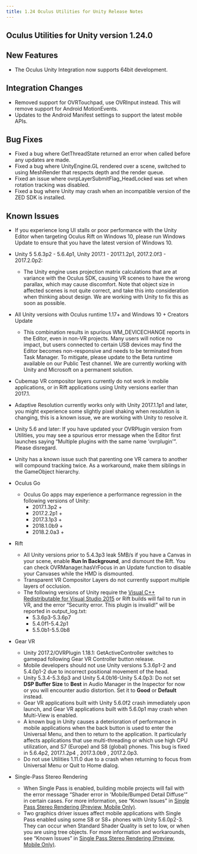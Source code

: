```yaml
---
title: 1.24 Oculus Utilities for Unity Release Notes
---
```




## Oculus Utilities for Unity version 1.24.0

## New Features

* The Oculus Unity Integration now supports 64bit development.


## Integration Changes

* Removed support for OVRTouchpad, use OVRInput instead. This will remove support for Android MotionEvents.
* Updates to the Android Manifest settings to support the latest mobile APIs.


## Bug Fixes

* Fixed a bug where GetThreadState returned an error when called before any updates are made.
* Fixed a bug where UnityEngine.GL rendered over a scene, switched to using MeshRender that respects depth and the render queue.
* Fixed an issue where ovrpLayerSubmitFlag\_HeadLocked was set when rotation tracking was disabled.
* Fixed a bug where Unity may crash when an incompatible version of the ZED SDK is installed.


## Known Issues

* If you experience long UI stalls or poor performance with the Unity Editor when targeting Oculus Rift on Windows 10, please run Windows Update to ensure that you have the latest version of Windows 10.
* Unity 5 5.6.3p2 - 5.6.4p1, Unity 2017.1 - 2017.1.2p1, 2017.2.0f3 - 2017.2.0p2:
	+ The Unity engine uses projection matrix calculations that are at variance with the Oculus SDK, causing VR scenes to have the wrong parallax, which may cause discomfort. Note that object size in affected scenes is not quite correct, and take this into consideration when thinking about design. We are working with Unity to fix this as soon as possible.
	
* All Unity versions with Oculus runtime 1.17+ and Windows 10 + Creators Update
	+  This combination results in spurious WM\_DEVICECHANGE reports in the Editor, even in non-VR projects. Many users will notice no impact, but users connected to certain USB devices may find the Editor becomes non-responsive and needs to be terminated from Task Manager. To mitigate, please update to the Beta runtime available on our Public Test channel. We are currently working with Unity and Microsoft on a permanent solution.
	
* Cubemap VR compositor layers currently do not work in mobile applications, or in Rift applications using Unity versions earlier than 2017.1.
* Adaptive Resolution currently works only with Unity 2017.1.1p1 and later, you might experience some slightly pixel shaking when resolution is changing, this is a known issue, we are working with Unity to resolve it.
* Unity 5.6 and later: If you have updated your OVRPlugin version from Utilities, you may see a spurious error message when the Editor first launches saying “Multiple plugins with the same name 'ovrplugin'”. Please disregard.
* Unity has a known issue such that parenting one VR camera to another will compound tracking twice. As a workaround, make them siblings in the GameObject hierarchy.
* Oculus Go
	+ Oculus Go apps may experience a performance regression in the following versions of Unity: 
		- 2017.1.3p2 +
		- 2017.2.2p1 +
		- 2017.3.1p3 +
		- 2018.1.0b9 +
		- 2018.2.0a3 +
		
	
* Rift
	+ All Unity versions prior to 5.4.3p3 leak 5MB/s if you have a Canvas in your scene, enable **Run In Background**, and dismount the Rift. You can check OVRManager.hasVrFocus in an Update function to disable your Canvases while the HMD is dismounted.
	+ Transparent VR Compositor Layers do not currently support multiple layers of occlusion.
	+ The following versions of Unity require the [Visual C++ Redistributable for Visual Studio 2015](https://www.microsoft.com/en-us/download/details.aspx?id=48145) or Rift builds will fail to run in VR, and the error “Security error. This plugin is invalid!” will be reported in output\_log.txt:
		- 5.3.6p3-5.3.6p7
		- 5.4.0f1-5.4.2p1
		- 5.5.0b1-5.5.0b8
		
	
* Gear VR
	+ Unity 2017.2/OVRPlugin 1.18.1: GetActiveController switches to gamepad following Gear VR Controller button release.
	+ Mobile developers should not use Unity versions 5.3.6p1-2 and 5.4.0p1-2 due to incorrect positional movement of the head.
	+ Unity 5.3.4-5.3.6p3 and Unity 5.4.0b16-Unity 5.4.0p3: Do not set **DSP Buffer Size** to **Best** in Audio Manager in the Inspector for now or you will encounter audio distortion. Set it to **Good** or **Default** instead.
	+ Gear VR applications built with Unity 5.6.0f2 crash immediately upon launch, and Gear VR applications built with 5.6.0p1 may crash when Multi-View is enabled.
	+ A known bug in Unity causes a deterioration of performance in mobile applications when the back button is used to enter the Universal Menu, and then to return to the application. It particularly affects applications that use multi-threading or which use high CPU utilization, and S7 (Europe) and S8 (global) phones. This bug is fixed in 5.6.4p2, 2017.1.2p4 , 2017.3.0b9 , 2017.2.0p3.
	+ Do not use Utilities 1.11.0 due to a crash when returning to focus from Universal Menu or Quit to Home dialog.
	
* Single-Pass Stereo Rendering
	+ When Single Pass is enabled, building mobile projects will fail with the error message “Shader error in 'Mobile/Bumped Detail Diffuse'” in certain cases. For more information, see “Known Issues” in [Single Pass Stereo Rendering (Preview, Mobile Only)](/documentation/unity/latest/concepts/unity-single-pass/ "Single Pass stereo rendering is a preview rendering feature for Oculus Go and Gear VR available in Unity 5.6. If your application is CPU-bound or draw call bound, we strongly recommend using Single Pass rendering to improve performance.").
	+ Two graphics driver issues affect mobile applications with Single Pass enabled using some S8 or S8+ phones with Unity 5.6.0p2-3. They can occur when Standard Shader Quality is set to low, or when you are using tree objects. For more information and workarounds, see “Known Issues” in [Single Pass Stereo Rendering (Preview, Mobile Only)](/documentation/unity/latest/concepts/unity-single-pass/ "Single Pass stereo rendering is a preview rendering feature for Oculus Go and Gear VR available in Unity 5.6. If your application is CPU-bound or draw call bound, we strongly recommend using Single Pass rendering to improve performance.").
	

